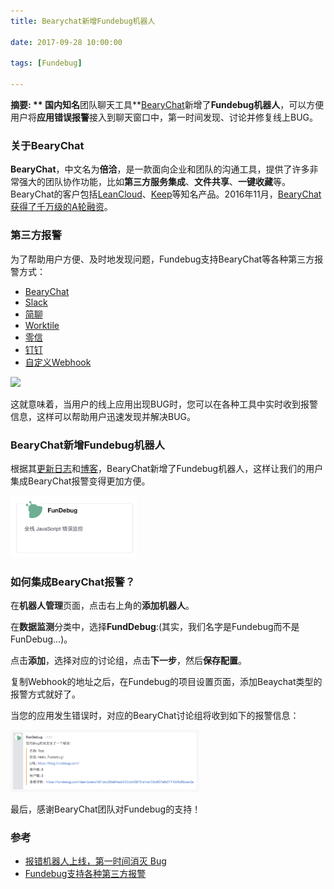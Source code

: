 ```yaml
---
title: Bearychat新增Fundebug机器人

date: 2017-09-28 10:00:00

tags: [Fundebug]

---
```


**摘要: ** 国内知名**团队聊天工具**[BearyChat](https://bearychat.com/)新增了**Fundebug机器人**，可以方便用户将**应用错误报警**接入到聊天窗口中，第一时间发现、讨论并修复线上BUG。

<!-- more -->


### 关于BearyChat

**BearyChat**，中文名为**倍洽**，是一款面向企业和团队的沟通工具，提供了许多非常强大的团队协作功能，比如**第三方服务集成**、**文件共享**、**一键收藏**等。BearyChat的客户包括[LeanCloud](https://leancloud.cn/)、[Keep](https://www.gotokeep.com/)等知名产品。2016年11月，[BearyChat获得了千万级的A轮融资](https://36kr.com/p/5056029.html)。

### 第三方报警

为了帮助用户方便、及时地发现问题，Fundebug支持BearyChat等各种第三方报警方式：

- [BearyChat](https://docs.fundebug.com/alert/bearychat/)
- [Slack](https://docs.fundebug.com/alert/slack/)
- [简聊](https://docs.fundebug.com/alert/jianliao/)
- [Worktile](https://docs.fundebug.com/alert/worktile/)
- [零信](https://docs.fundebug.com/alert/pubu/)
- [钉钉](https://docs.fundebug.com/alert/dingtalk/)
- [自定义Webhook](https://docs.fundebug.com/alert/outgoing/)

<img src="https://image.fundebug.com/blog_20170731_tools.jpg" width=60%>

这就意味着，当用户的线上应用出现BUG时，您可以在各种工具中实时收到报警信息，这样可以帮助用户迅速发现并解决BUG。

### BearyChat新增Fundebug机器人

根据其[更新日志](https://bearychat.com/changelog)和[博客](http://bearyinnovative.com/fundebug/)，BearyChat新增了Fundebug机器人，这样让我们的用户集成BearyChat报警变得更加方便。

<img src="bearychat-add-fundebug-robot/01.png" width=40%>

### 如何集成BearyChat报警？

在**机器人管理**页面，点击右上角的**添加机器人**。

在**数据监测**分类中，选择**FundDebug**:(其实，我们名字是Fundebug而不是FunDebug...)。

点击**添加**，选择对应的讨论组，点击**下一步**，然后**保存配置**。

复制Webhook的地址之后，在Fundebug的项目设置页面，添加Beaychat类型的报警方式就好了。

当您的应用发生错误时，对应的BearyChat讨论组将收到如下的报警信息：

<img src="bearychat-add-fundebug-robot/02.png" width=60%>

最后，感谢BearyChat团队对Fundebug的支持！

### 参考

- [报错机器人上线，第一时间消灭 Bug](http://bearyinnovative.com/fundebug/)
- [Fundebug支持各种第三方报警](https://blog.fundebug.com/2017/08/01/fundebug-support-multiple-alerts/)
